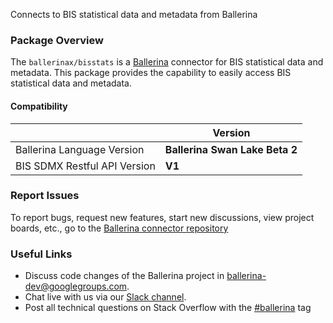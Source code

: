Connects to BIS statistical data and metadata from Ballerina

### Package Overview
The `ballerinax/bisstats` is a [Ballerina](https://ballerina.io/) connector for BIS statistical data and metadata.
This package provides the capability to easily access BIS statistical data and metadata.

#### Compatibility
|                               | Version                        |
|-------------------------------|--------------------------------|
| Ballerina Language Version    | **Ballerina Swan Lake Beta 2** |
| BIS SDMX Restful API Version  | **V1**                         | 

### Report Issues
To report bugs, request new features, start new discussions, view project boards, etc., go to the [Ballerina connector repository](https://github.com/ballerina-platform/ballerinax-openapi-connectors)

### Useful Links
- Discuss code changes of the Ballerina project in [ballerina-dev@googlegroups.com](mailto:ballerina-dev@googlegroups.com).
- Chat live with us via our [Slack channel](https://ballerina.io/community/slack/).
- Post all technical questions on Stack Overflow with the [#ballerina](https://stackoverflow.com/questions/tagged/ballerina) tag